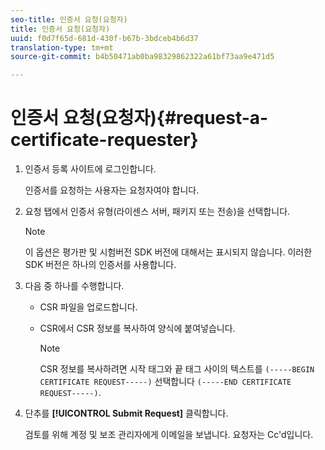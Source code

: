 ```yaml
---
seo-title: 인증서 요청(요청자)
title: 인증서 요청(요청자)
uuid: f0d7f65d-681d-430f-b67b-3bdceb4b6d37
translation-type: tm+mt
source-git-commit: b4b50471ab0ba98329862322a61bf73aa9e471d5

---
```



# 인증서 요청(요청자){#request-a-certificate-requester}

1. 인증서 등록 사이트에 로그인합니다.

   인증서를 요청하는 사용자는 요청자여야 합니다.

1. 요청 탭에서 인증서 유형(라이센스 서버, 패키지 또는 전송)을 선택합니다.

   >[!NOTE]
   >
   >이 옵션은 평가판 및 시험버전 SDK 버전에 대해서는 표시되지 않습니다. 이러한 SDK 버전은 하나의 인증서를 사용합니다.

1. 다음 중 하나를 수행합니다.

   * CSR 파일을 업로드합니다.
   * CSR에서 CSR 정보를 복사하여 양식에 붙여넣습니다.

      >[!NOTE]
      >
      >CSR 정보를 복사하려면 시작 태그와 끝 태그 사이의 텍스트를 `(-----BEGIN CERTIFICATE REQUEST-----)` 선택합니다 `(-----END CERTIFICATE REQUEST-----)`.

1. 단추를 **[!UICONTROL Submit Request]** 클릭합니다.

   검토를 위해 계정 및 보조 관리자에게 이메일을 보냅니다. 요청자는 Cc&#39;d입니다.

